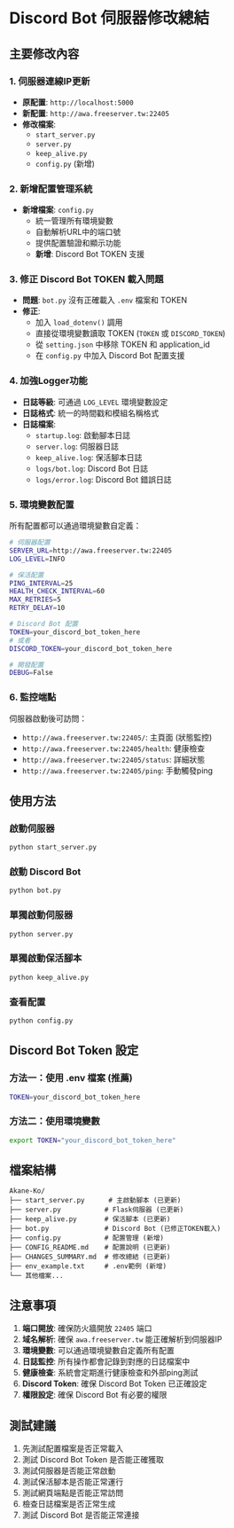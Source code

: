 # Discord Bot 伺服器修改總結

## 主要修改內容

### 1. 伺服器連線IP更新
- **原配置**: `http://localhost:5000`
- **新配置**: `http://awa.freeserver.tw:22405`
- **修改檔案**: 
  - `start_server.py`
  - `server.py` 
  - `keep_alive.py`
  - `config.py` (新增)

### 2. 新增配置管理系統
- **新增檔案**: `config.py`
  - 統一管理所有環境變數
  - 自動解析URL中的端口號
  - 提供配置驗證和顯示功能
  - **新增**: Discord Bot TOKEN 支援

### 3. 修正 Discord Bot TOKEN 載入問題
- **問題**: `bot.py` 沒有正確載入 `.env` 檔案和 TOKEN
- **修正**:
  - 加入 `load_dotenv()` 調用
  - 直接從環境變數讀取 TOKEN (`TOKEN` 或 `DISCORD_TOKEN`)
  - 從 `setting.json` 中移除 TOKEN 和 application_id
  - 在 `config.py` 中加入 Discord Bot 配置支援

### 4. 加強Logger功能
- **日誌等級**: 可通過 `LOG_LEVEL` 環境變數設定
- **日誌格式**: 統一的時間戳和模組名稱格式
- **日誌檔案**:
  - `startup.log`: 啟動腳本日誌
  - `server.log`: 伺服器日誌  
  - `keep_alive.log`: 保活腳本日誌
  - `logs/bot.log`: Discord Bot 日誌
  - `logs/error.log`: Discord Bot 錯誤日誌

### 5. 環境變數配置
所有配置都可以通過環境變數自定義：

```bash
# 伺服器配置
SERVER_URL=http://awa.freeserver.tw:22405
LOG_LEVEL=INFO

# 保活配置
PING_INTERVAL=25
HEALTH_CHECK_INTERVAL=60
MAX_RETRIES=5
RETRY_DELAY=10

# Discord Bot 配置
TOKEN=your_discord_bot_token_here
# 或者
DISCORD_TOKEN=your_discord_bot_token_here

# 開發配置
DEBUG=False
```

### 6. 監控端點
伺服器啟動後可訪問：
- `http://awa.freeserver.tw:22405/`: 主頁面 (狀態監控)
- `http://awa.freeserver.tw:22405/health`: 健康檢查
- `http://awa.freeserver.tw:22405/status`: 詳細狀態
- `http://awa.freeserver.tw:22405/ping`: 手動觸發ping

## 使用方法

### 啟動伺服器
```bash
python start_server.py
```

### 啟動 Discord Bot
```bash
python bot.py
```

### 單獨啟動伺服器
```bash
python server.py
```

### 單獨啟動保活腳本
```bash
python keep_alive.py
```

### 查看配置
```bash
python config.py
```

## Discord Bot Token 設定

### 方法一：使用 .env 檔案 (推薦)
```bash
TOKEN=your_discord_bot_token_here
```

### 方法二：使用環境變數
```bash
export TOKEN="your_discord_bot_token_here"
```

## 檔案結構
```
Akane-Ko/
├── start_server.py      # 主啟動腳本 (已更新)
├── server.py           # Flask伺服器 (已更新)
├── keep_alive.py       # 保活腳本 (已更新)
├── bot.py              # Discord Bot (已修正TOKEN載入)
├── config.py           # 配置管理 (新增)
├── CONFIG_README.md    # 配置說明 (已更新)
├── CHANGES_SUMMARY.md  # 修改總結 (已更新)
├── env_example.txt     # .env範例 (新增)
└── 其他檔案...
```

## 注意事項

1. **端口開放**: 確保防火牆開放 `22405` 端口
2. **域名解析**: 確保 `awa.freeserver.tw` 能正確解析到伺服器IP
3. **環境變數**: 可以通過環境變數自定義所有配置
4. **日誌監控**: 所有操作都會記錄到對應的日誌檔案中
5. **健康檢查**: 系統會定期進行健康檢查和外部ping測試
6. **Discord Token**: 確保 Discord Bot Token 已正確設定
7. **權限設定**: 確保 Discord Bot 有必要的權限

## 測試建議

1. 先測試配置檔案是否正常載入
2. 測試 Discord Bot Token 是否能正確獲取
3. 測試伺服器是否能正常啟動
4. 測試保活腳本是否能正常運行
5. 測試網頁端點是否能正常訪問
6. 檢查日誌檔案是否正常生成
7. 測試 Discord Bot 是否能正常連接 